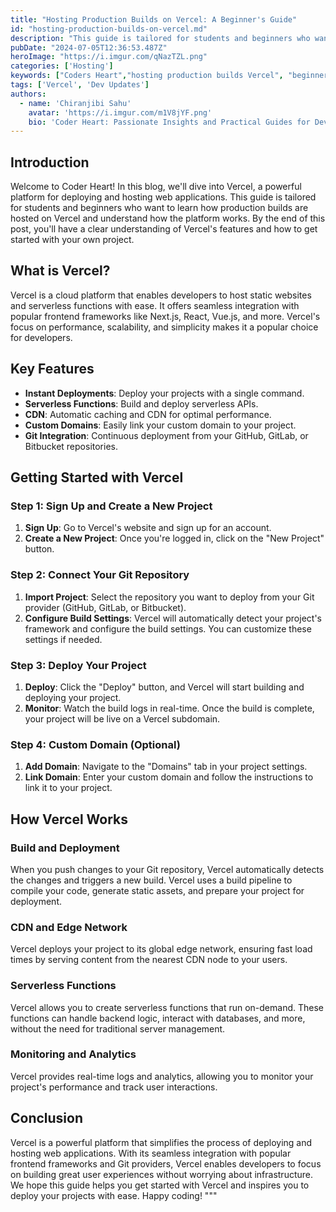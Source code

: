 ```yaml
---
title: "Hosting Production Builds on Vercel: A Beginner's Guide"
id: "hosting-production-builds-on-vercel.md"
description: "This guide is tailored for students and beginners who want to learn how production builds are hosted on Vercel and understand how the platform works."
pubDate: "2024-07-05T12:36:53.487Z"
heroImage: "https://i.imgur.com/qNazTZL.png"
categories: ['Hosting']
keywords: ["Coders Heart","hosting production builds Vercel", "beginner's guide Vercel", "Vercel deployment", "Vercel setup", "production deployment Vercel", "Vercel hosting tutorial", "Vercel best practices", "deploying applications Vercel", "web hosting Vercel", "Vercel for beginners"]
tags: ['Vercel', 'Dev Updates']
authors:
  - name: 'Chiranjibi Sahu'
    avatar: 'https://i.imgur.com/m1V8jYF.png'
    bio: 'Coder Heart: Passionate Insights and Practical Guides for Developers'
---
```


## Introduction

Welcome to Coder Heart! In this blog, we'll dive into Vercel, a powerful platform for deploying and hosting web applications. This guide is tailored for students and beginners who want to learn how production builds are hosted on Vercel and understand how the platform works. By the end of this post, you'll have a clear understanding of Vercel's features and how to get started with your own project.

## What is Vercel?

Vercel is a cloud platform that enables developers to host static websites and serverless functions with ease. It offers seamless integration with popular frontend frameworks like Next.js, React, Vue.js, and more. Vercel's focus on performance, scalability, and simplicity makes it a popular choice for developers.

## Key Features

- **Instant Deployments**: Deploy your projects with a single command.
- **Serverless Functions**: Build and deploy serverless APIs.
- **CDN**: Automatic caching and CDN for optimal performance.
- **Custom Domains**: Easily link your custom domain to your project.
- **Git Integration**: Continuous deployment from your GitHub, GitLab, or Bitbucket repositories.

## Getting Started with Vercel

### Step 1: Sign Up and Create a New Project

1. **Sign Up**: Go to Vercel's website and sign up for an account.
2. **Create a New Project**: Once you're logged in, click on the "New Project" button.


### Step 2: Connect Your Git Repository

1. **Import Project**: Select the repository you want to deploy from your Git provider (GitHub, GitLab, or Bitbucket).
2. **Configure Build Settings**: Vercel will automatically detect your project's framework and configure the build settings. You can customize these settings if needed.


### Step 3: Deploy Your Project

1. **Deploy**: Click the "Deploy" button, and Vercel will start building and deploying your project.
2. **Monitor**: Watch the build logs in real-time. Once the build is complete, your project will be live on a Vercel subdomain.


### Step 4: Custom Domain (Optional)

1. **Add Domain**: Navigate to the "Domains" tab in your project settings.
2. **Link Domain**: Enter your custom domain and follow the instructions to link it to your project.

## How Vercel Works

### Build and Deployment

When you push changes to your Git repository, Vercel automatically detects the changes and triggers a new build. Vercel uses a build pipeline to compile your code, generate static assets, and prepare your project for deployment.

### CDN and Edge Network

Vercel deploys your project to its global edge network, ensuring fast load times by serving content from the nearest CDN node to your users.

### Serverless Functions

Vercel allows you to create serverless functions that run on-demand. These functions can handle backend logic, interact with databases, and more, without the need for traditional server management.

### Monitoring and Analytics

Vercel provides real-time logs and analytics, allowing you to monitor your project's performance and track user interactions.

## Conclusion

Vercel is a powerful platform that simplifies the process of deploying and hosting web applications. With its seamless integration with popular frontend frameworks and Git providers, Vercel enables developers to focus on building great user experiences without worrying about infrastructure. We hope this guide helps you get started with Vercel and inspires you to deploy your projects with ease. Happy coding!
"""
